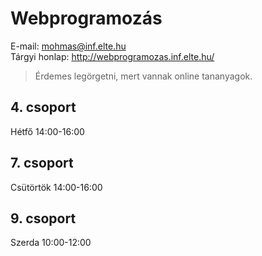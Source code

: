 # Webprogramozás

E-mail: mohmas@inf.elte.hu  
Tárgyi honlap: http://webprogramozas.inf.elte.hu/  
> Érdemes legörgetni, mert vannak online tananyagok.  

<h2>4. csoport</h2>
Hétfő 14:00-16:00

<h2>7. csoport</h2>
Csütörtök 14:00-16:00

<h2>9. csoport</h2>
Szerda 10:00-12:00
